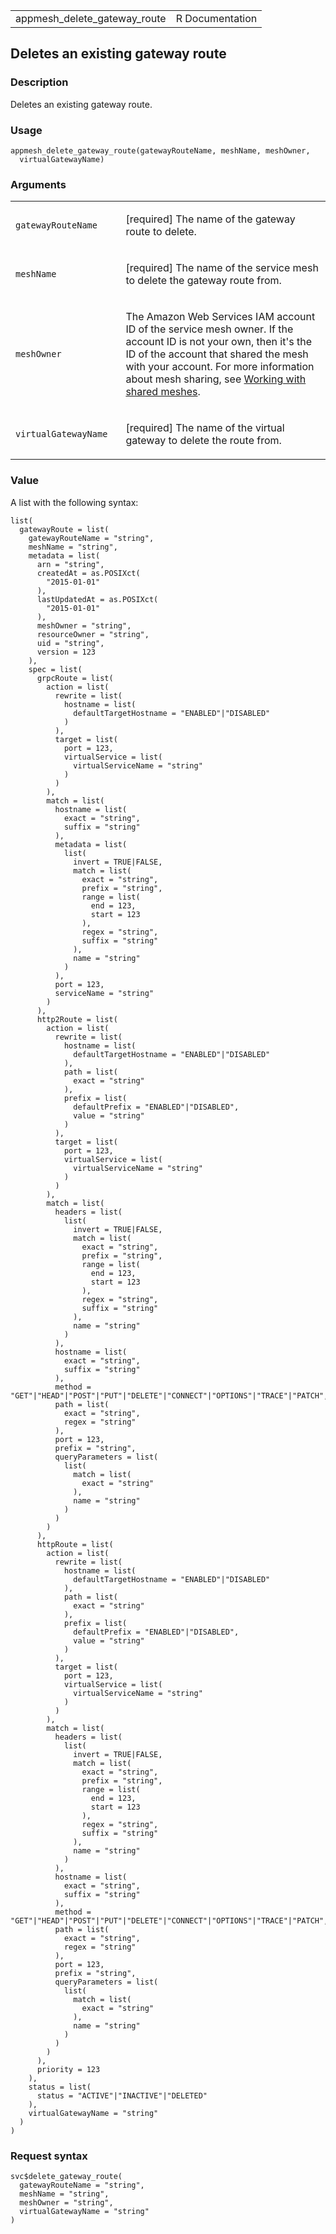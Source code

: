 <table style="width: 100%;">
<tbody>
<tr class="odd">
<td>appmesh_delete_gateway_route</td>
<td style="text-align: right;">R Documentation</td>
</tr>
</tbody>
</table>

## Deletes an existing gateway route

### Description

Deletes an existing gateway route.

### Usage

    appmesh_delete_gateway_route(gatewayRouteName, meshName, meshOwner,
      virtualGatewayName)

### Arguments

<table>
<colgroup>
<col style="width: 35%" />
<col style="width: 65%" />
</colgroup>
<tbody>
<tr class="odd">
<td><code
id="appmesh_delete_gateway_route_:_gatewayRouteName">gatewayRouteName</code></td>
<td><p>[required] The name of the gateway route to delete.</p></td>
</tr>
<tr class="even">
<td><code
id="appmesh_delete_gateway_route_:_meshName">meshName</code></td>
<td><p>[required] The name of the service mesh to delete the gateway
route from.</p></td>
</tr>
<tr class="odd">
<td><code
id="appmesh_delete_gateway_route_:_meshOwner">meshOwner</code></td>
<td><p>The Amazon Web Services IAM account ID of the service mesh owner.
If the account ID is not your own, then it's the ID of the account that
shared the mesh with your account. For more information about mesh
sharing, see <a
href="https://docs.aws.amazon.com/app-mesh/latest/userguide/sharing.html">Working
with shared meshes</a>.</p></td>
</tr>
<tr class="even">
<td><code
id="appmesh_delete_gateway_route_:_virtualGatewayName">virtualGatewayName</code></td>
<td><p>[required] The name of the virtual gateway to delete the route
from.</p></td>
</tr>
</tbody>
</table>

### Value

A list with the following syntax:

    list(
      gatewayRoute = list(
        gatewayRouteName = "string",
        meshName = "string",
        metadata = list(
          arn = "string",
          createdAt = as.POSIXct(
            "2015-01-01"
          ),
          lastUpdatedAt = as.POSIXct(
            "2015-01-01"
          ),
          meshOwner = "string",
          resourceOwner = "string",
          uid = "string",
          version = 123
        ),
        spec = list(
          grpcRoute = list(
            action = list(
              rewrite = list(
                hostname = list(
                  defaultTargetHostname = "ENABLED"|"DISABLED"
                )
              ),
              target = list(
                port = 123,
                virtualService = list(
                  virtualServiceName = "string"
                )
              )
            ),
            match = list(
              hostname = list(
                exact = "string",
                suffix = "string"
              ),
              metadata = list(
                list(
                  invert = TRUE|FALSE,
                  match = list(
                    exact = "string",
                    prefix = "string",
                    range = list(
                      end = 123,
                      start = 123
                    ),
                    regex = "string",
                    suffix = "string"
                  ),
                  name = "string"
                )
              ),
              port = 123,
              serviceName = "string"
            )
          ),
          http2Route = list(
            action = list(
              rewrite = list(
                hostname = list(
                  defaultTargetHostname = "ENABLED"|"DISABLED"
                ),
                path = list(
                  exact = "string"
                ),
                prefix = list(
                  defaultPrefix = "ENABLED"|"DISABLED",
                  value = "string"
                )
              ),
              target = list(
                port = 123,
                virtualService = list(
                  virtualServiceName = "string"
                )
              )
            ),
            match = list(
              headers = list(
                list(
                  invert = TRUE|FALSE,
                  match = list(
                    exact = "string",
                    prefix = "string",
                    range = list(
                      end = 123,
                      start = 123
                    ),
                    regex = "string",
                    suffix = "string"
                  ),
                  name = "string"
                )
              ),
              hostname = list(
                exact = "string",
                suffix = "string"
              ),
              method = "GET"|"HEAD"|"POST"|"PUT"|"DELETE"|"CONNECT"|"OPTIONS"|"TRACE"|"PATCH",
              path = list(
                exact = "string",
                regex = "string"
              ),
              port = 123,
              prefix = "string",
              queryParameters = list(
                list(
                  match = list(
                    exact = "string"
                  ),
                  name = "string"
                )
              )
            )
          ),
          httpRoute = list(
            action = list(
              rewrite = list(
                hostname = list(
                  defaultTargetHostname = "ENABLED"|"DISABLED"
                ),
                path = list(
                  exact = "string"
                ),
                prefix = list(
                  defaultPrefix = "ENABLED"|"DISABLED",
                  value = "string"
                )
              ),
              target = list(
                port = 123,
                virtualService = list(
                  virtualServiceName = "string"
                )
              )
            ),
            match = list(
              headers = list(
                list(
                  invert = TRUE|FALSE,
                  match = list(
                    exact = "string",
                    prefix = "string",
                    range = list(
                      end = 123,
                      start = 123
                    ),
                    regex = "string",
                    suffix = "string"
                  ),
                  name = "string"
                )
              ),
              hostname = list(
                exact = "string",
                suffix = "string"
              ),
              method = "GET"|"HEAD"|"POST"|"PUT"|"DELETE"|"CONNECT"|"OPTIONS"|"TRACE"|"PATCH",
              path = list(
                exact = "string",
                regex = "string"
              ),
              port = 123,
              prefix = "string",
              queryParameters = list(
                list(
                  match = list(
                    exact = "string"
                  ),
                  name = "string"
                )
              )
            )
          ),
          priority = 123
        ),
        status = list(
          status = "ACTIVE"|"INACTIVE"|"DELETED"
        ),
        virtualGatewayName = "string"
      )
    )

### Request syntax

    svc$delete_gateway_route(
      gatewayRouteName = "string",
      meshName = "string",
      meshOwner = "string",
      virtualGatewayName = "string"
    )

